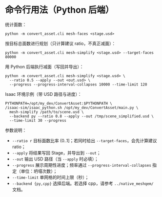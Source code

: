 # 命令行用法（Python 后端）

统计面数：
```
python -m convert_asset.cli mesh-faces <stage.usd>
```

按目标总面数进行规划（只计算建议 ratio，不真正减面）：
```
python -m convert_asset.cli mesh-simplify <stage.usd> --target-faces 80000
```

用 Python 后端执行减面（写回并导出）：
```
python -m convert_asset.cli mesh-simplify <stage.usd> \
  --ratio 0.5 --apply --out <out.usd> \
  --progress --progress-interval-collapses 10000 --time-limit 120
```

Isaac 环境示例（带 USD 路径与进度）：
```
PYTHONPATH=/opt/my_dev/ConvertAsset:$PYTHONPATH \
/isaac-sim/isaac_python.sh /opt/my_dev/ConvertAsset/main.py \
  mesh-simplify /path/to/scene.usd \
  --backend py --ratio 0.8 --apply --out /tmp/scene_simplified.usd \
  --time-limit 30 --progress
```

参数说明：
- `--ratio r` 目标面数比率 (0..1]；若同时给出 `--target-faces`，会先计算建议 ratio；
- `--apply` 将结果写回 Stage，并导出到 `--out`；
- `--out` 输出 USD 路径（当 `--apply` 时必填）；
- `--progress` 展示周期性进度；频率通过 `--progress-interval-collapses` 指定（单位：坍塌次数）；
- `--time-limit` 单网格的时间上限（秒）；
- `--backend {py,cpp}` 选择后端。若选择 cpp，请参考 `../native_meshqem/` 文档。
